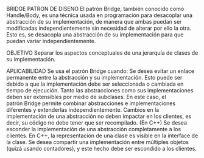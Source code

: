 BRIDGE PATRON DE DISENO
El patrón Bridge, también conocido como Handle/Body, es una técnica usada en programación para desacoplar una abstracción de su implementación, de manera que ambas puedan ser modificadas independientemente sin necesidad de alterar por ello la otra.
Esto es, se desacopla una abstracción de su implementación para que puedan variar independientemente.

OBJETIVO
Separar los aspectos conceptuales de una jerarquía de clases de su implementación.

APLICABILIDAD
Se usa el patrón Bridge cuando:
Se desea evitar un enlace permanente entre la abstracción y su implementación. Esto puede ser debido a que la implementación debe ser seleccionada o cambiada en tiempo de ejecución.
Tanto las abstracciones como sus implementaciones deben ser extensibles por medio de subclases. En este caso, el patrón Bridge permite combinar abstracciones e implementaciones diferentes y extenderlas independientemente.
Cambios en la implementación de una abstracción no deben impactar en los clientes, es decir, su código no debe tener que ser recompilado.
(En C++) Se desea esconder la implementación de una abstracción completamente a los clientes. En C++, la representación de una clase es visible en la interface de la clase.
Se desea compartir una implementación entre múltiples objetos (quizá usando contadores), y este hecho debe ser escondido a los clientes.
